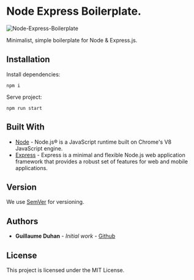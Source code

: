 # Node Express Boilerplate.

![Node-Express-Boilerplate](https://myhappyagency.com/blog/wp-content/uploads/2020/01/node-express.png)

Minimalist, simple boilerplate for Node & Express.js.

## Installation

Install dependencies:
```
npm i
```
Serve project:
```
npm run start
```

## Built With

* [Node](https://nodejs.org) - Node.js® is a JavaScript runtime built on Chrome's V8 JavaScript engine.
* [Express](https://expressjs.com/) - Express is a minimal and flexible Node.js web application framework that provides a robust set of features for web and mobile applications.

## Version

We use [SemVer](http://semver.org/) for versioning.

## Authors

* **Guillaume Duhan** - *Initial work* - [Github](https://github.com/guillaumeduhan)

## License

This project is licensed under the MIT License.
